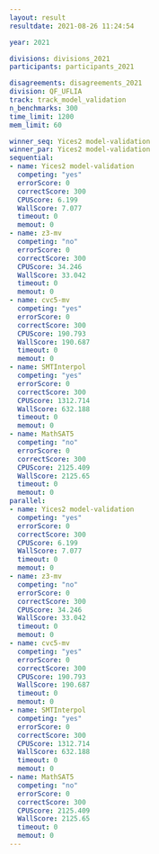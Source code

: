 ```yaml
---
layout: result
resultdate: 2021-08-26 11:24:54

year: 2021

divisions: divisions_2021
participants: participants_2021

disagreements: disagreements_2021
division: QF_UFLIA
track: track_model_validation
n_benchmarks: 300
time_limit: 1200
mem_limit: 60

winner_seq: Yices2 model-validation
winner_par: Yices2 model-validation
sequential:
- name: Yices2 model-validation
  competing: "yes"
  errorScore: 0
  correctScore: 300
  CPUScore: 6.199
  WallScore: 7.077
  timeout: 0
  memout: 0
- name: z3-mv
  competing: "no"
  errorScore: 0
  correctScore: 300
  CPUScore: 34.246
  WallScore: 33.042
  timeout: 0
  memout: 0
- name: cvc5-mv
  competing: "yes"
  errorScore: 0
  correctScore: 300
  CPUScore: 190.793
  WallScore: 190.687
  timeout: 0
  memout: 0
- name: SMTInterpol
  competing: "yes"
  errorScore: 0
  correctScore: 300
  CPUScore: 1312.714
  WallScore: 632.188
  timeout: 0
  memout: 0
- name: MathSAT5
  competing: "no"
  errorScore: 0
  correctScore: 300
  CPUScore: 2125.409
  WallScore: 2125.65
  timeout: 0
  memout: 0
parallel:
- name: Yices2 model-validation
  competing: "yes"
  errorScore: 0
  correctScore: 300
  CPUScore: 6.199
  WallScore: 7.077
  timeout: 0
  memout: 0
- name: z3-mv
  competing: "no"
  errorScore: 0
  correctScore: 300
  CPUScore: 34.246
  WallScore: 33.042
  timeout: 0
  memout: 0
- name: cvc5-mv
  competing: "yes"
  errorScore: 0
  correctScore: 300
  CPUScore: 190.793
  WallScore: 190.687
  timeout: 0
  memout: 0
- name: SMTInterpol
  competing: "yes"
  errorScore: 0
  correctScore: 300
  CPUScore: 1312.714
  WallScore: 632.188
  timeout: 0
  memout: 0
- name: MathSAT5
  competing: "no"
  errorScore: 0
  correctScore: 300
  CPUScore: 2125.409
  WallScore: 2125.65
  timeout: 0
  memout: 0
---
```

